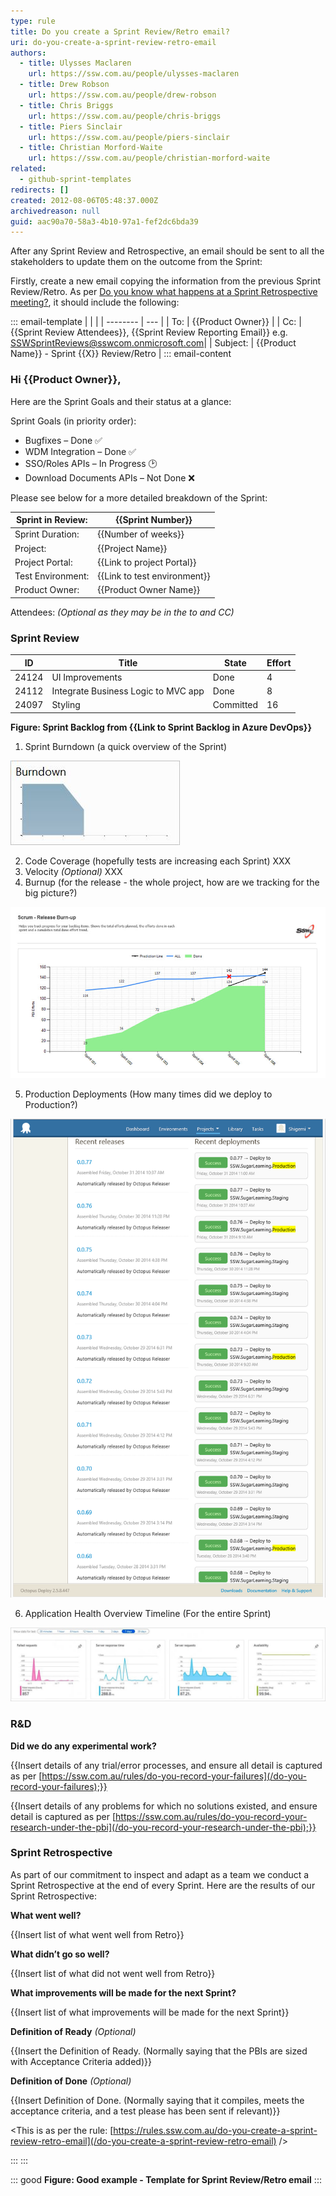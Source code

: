 ```yaml
---
type: rule
title: Do you create a Sprint Review/Retro email?
uri: do-you-create-a-sprint-review-retro-email
authors:
  - title: Ulysses Maclaren
    url: https://ssw.com.au/people/ulysses-maclaren
  - title: Drew Robson
    url: https://ssw.com.au/people/drew-robson
  - title: Chris Briggs
    url: https://ssw.com.au/people/chris-briggs
  - title: Piers Sinclair
    url: https://ssw.com.au/people/piers-sinclair
  - title: Christian Morford-Waite
    url: https://ssw.com.au/people/christian-morford-waite
related:
  - github-sprint-templates
redirects: []
created: 2012-08-06T05:48:37.000Z
archivedreason: null
guid: aac90a70-58a3-4b10-97a1-fef2dc6bda39
---
```


After any Sprint Review and Retrospective, an email should be sent to all the stakeholders to update them on the outcome from the Sprint:

<!--endintro-->

Firstly, create a new email copying the information from the previous Sprint Review/Retro. As per [Do you know what happens at a Sprint Retrospective meeting?](/do-you-know-what-happens-at-a-sprint-retrospective-meeting), it should include the following:

::: email-template
|          |     |
| -------- | --- |
| To:      | {{Product Owner}} |
| Cc:      | {{Sprint Review Attendees}}, {{Sprint Review Reporting Email}} e.g. SSWSprintReviews@sswcom.onmicrosoft.com|
| Subject: | {{Product Name}} - Sprint {{X}} Review/Retro |
::: email-content  

### Hi {{Product Owner}},

Here are the Sprint Goals and their status at a glance:

Sprint Goals (in priority order):

* Bugfixes – Done ✅
* WDM Integration – Done ✅
* SSO/Roles APIs – In Progress 🕑
* Download Documents APIs  – Not Done ❌

Please see below for a more detailed breakdown of the Sprint:

| Sprint in Review: | {{Sprint Number}}            |
| ----------------- | -------------------------------- |
| Sprint Duration:  | {{Number of weeks}}          |
| Project:          | {{Project Name}}             |
| Project Portal:   | {{Link to project Portal}}   |
| Test Environment: | {{Link to test environment}} |
| Product Owner:    | {{Product Owner Name}}       |

Attendees: *(Optional as they may be in the to and CC)*

### Sprint Review

| **ID** | **Title**                           | **State** | **Effort** |
| ------ | ----------------------------------- | --------- | ---------- |
| 24124  | UI Improvements                     | Done      | 4          |
| 24112  | Integrate Business Logic to MVC app | Done      | 8          |
| 24097  | Styling                             | Committed | 16         |

**Figure: Sprint Backlog from {{Link to Sprint Backlog in Azure DevOps}}** 

1. Sprint Burndown (a quick overview of the Sprint)

![Figure: Sprint Burndown](burndown.JPG)

2. Code Coverage (hopefully tests are increasing each Sprint)
   XXX
3. Velocity *(Optional)*
   XXX
4. Burnup (for the release - the whole project, how are we tracking for the big picture?)

![Figure: Release Burnup](ReleaseBurnup.jpg)

5. Production Deployments (How many times did we deploy to Production?)

![Figure: Deployments from Octopus Deploy](production-deploy.png)

6. Application Health Overview Timeline (For the entire Sprint)

![Application Health Overview Timeline.png](ApplicationInsights.jpg)

### R&D

**Did we do any experimental work?**

{{Insert details of any trial/error processes, and ensure all detail is captured as per [https://ssw.com.au/rules/do-you-record-your-failures](/do-you-record-your-failures);}}

{{Insert details of any problems for which no solutions existed, and ensure detail is captured as per [https://ssw.com.au/rules/do-you-record-your-research-under-the-pbi](/do-you-record-your-research-under-the-pbi);}}

### Sprint Retrospective

As part of our commitment to inspect and adapt as a team we conduct a Sprint Retrospective at the end of every Sprint. Here are the results of our Sprint Retrospective:

**What went well?** 

{{Insert list of what went well from Retro}}

**What didn’t go so well?** 

{{Insert list of what did not went well from Retro}}

**What improvements will be made for the next Sprint?** 

{{Insert list of what improvements will be made for the next Sprint}}

**Definition of Ready** *(Optional)*

{{Insert the Definition of Ready. (Normally saying that the PBIs are sized with Acceptance Criteria added)}} 

**Definition of Done** *(Optional)*

{{Insert Definition of Done. (Normally saying that it compiles, meets the acceptance criteria, and a test please has been sent if relevant)}} 

&lt;This is as per the rule: [https://rules.ssw.com.au/do-you-create-a-sprint-review-retro-email](/do-you-create-a-sprint-review-retro-email) /&gt;

:::
:::  

::: good
**Figure: Good example - Template for Sprint Review/Retro email**
:::

